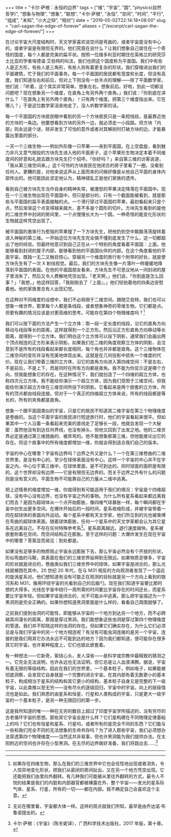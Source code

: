 +++
title = "卡尔·萨根：永恒的边界"
tags = ["维", "宇宙", "圆", "physics(自然哲学)", "想象与物理", "想象", "联想", "卡尔·萨根", "永恒", "空间", "时间", "平行", "组成", "未知", "小大之辩", "相对"]
date = "2019-05-02T22:14:18+08:00"
slug = "carl-sagan-the-edge-of-forever"
aliases = ["/excerpt/carl-sagan-the-edge-of-forever/"]
+++

在讨论宇宙大尺度结构时，天文学家喜欢说空间是弯曲的，或者宇宙是没有中心的，或者宇宙是有限但无界的。他们究竟在说什么？让我们想象自己居住在一个奇怪的国度，每个人都是完美的扁平状。按照一位维多利亚时期住在英格兰的研究莎士比亚的学者埃德温·艾伯特的叫法，我们也把这个国度称为平面国。我们中有些人是正方形，有些人是三角形，有些人则有着更复杂的形状。我们穿梭进出我们的平面建筑，忙于我们的平面事务。每一个平面国的居民都有宽度和长度，但没有高度。我们知道左右和前后，但对上下则没有一丝半点的理解——除了平面数学家。他们说：「听着，这个其实非常简单。想象左右。想象前后。好啦，到此一切都没问题吧？现在想象另一个维度，在直角上有另外两个直角。」我们说：「你到底在讲什么？『在直角上有另外两个直角』！只有两个维度。把第三个维度指出来。它在哪儿？」于是这位数学家沮丧地走了。没人听数学家的话。

每一个平面国的方块居民眼中看到的另一个方块居民只是一条短线段，是最靠近他的方块的一条边。他要想看到方块的另外一边，就必须走一小段路。但方块「内部」则永远是个谜，除非发生了可怕的意外或者对其解剖时打破方块的边，才能暴露出里面的部分。

一天一个三维生物——例如外形像一只苹果——来到平面国，在上空盘旋，看到魅力非凡又意气相投的方块先生进入他的平面房子，这个苹果形生物决定本着不同维度间的好意和礼貌去跟方块先生打个招呼。「你好吗？」来自第三维的访客说道，「我从第三维空间来。」这个可怜的方块居民在他闭合的房子里看了一圈，没看到任何人。更糟的是，对他来说这声从上面而来的问候好像是从他自己平面的身体内部传出的。他可能因此坚定地认为，精神错乱正是他们家族的遗传。

看到自己被方块先生当作自身的精神失常，被激怒的苹果决定降落在平面国中。现在一个三维生物出现在平面国中，但只是部分的，只有一个截面能被看到，就是那些与平面国的扁平表面接触的点。一个滑行穿过平面国的苹果，最初看起来只是个点，然后渐渐这个点变得越来越大，差不多是个圆形的切片。方块先生看到的是他的二维世界中封闭的房间里，一个点慢慢长大为一个圆。一种奇怪的能变化形状的生物就这样凭空出现了。

被平面国的愚笨行为惹恼的苹果撞了一下方块先生，把他扔到空中飘飘荡荡旋转着进入神秘的第三维。一开始这位方块先生完全搞不懂到底发生了什么，这一切都超出了他的经验。但最终他意识到自己正在从一个特别的角度看着平面国：上面。他能够看到封闭的屋子内部，能够看到他的平面国伙伴的内部。在这个角度看他的平面宇宙，既独一无二又触目惊心。穿越另一个维度的旅行有个附带的好处，就是使方块先生有了一次 X 射线视觉。最后，我们的方块先生像一片落叶一样缓缓地降落到平面国的表面。在他的平面国朋友看来，方块先生不可思议地从一间封闭的屋子里消失了，然后又令人费解地凭空出现。「老天啊，」他们说，「你到底是怎么回事？」「我想，」他这样回答，「我刚刚去了『上面』。」他们轻拍着他的四条边安慰着他。他的家族里总有人出现幻觉。

在这种对不同维度的设想中，我们不必局限于二维空间。跟随艾伯特，我们也可以想象一维世界，那里每个人都是条线段，或者想象神奇的零维生物，它们都是点。但更有趣的情况应该是对更高维的思考。可能存在第四个物理维度吗？[^1]

我们可以按下面的方法产生一个立方体：取一段一定长度的线段，沿它的直角方向移动与线段等长的距离，这样就得到一个正方形。然后沿正方形直角方向移动等长距离，就得到一个立方体。我们明白这个立方体可以投下阴影，通常我们会画出两个顶点相连的正方形来表示阴影。如果我们在二维的角度观察立方体的阴影，会注意到不是所有的线段看起来都长度相同，每个角也并非都是直角。这个三维物体在二维空间的变形并没有完美地体现出来。这就是在几何投影中损失一个维度的代价。现在让我们带着三维的立方体，沿它的直角方向进入第四维空间：不是左右，不是前后，不是上下，而是同时在所有方向都是直角。我不能为你显示这是哪个方向，但我能想象它的存在。在这种情况下，我们就创造了一个四维的超立方体，也称四次元立方体。我不能给你演示一个超立方体，因为我们受困于三维空间，但我能给你演示超立方体在三维空间所投下的阴影。它看起来是两个嵌套的立方体，所有的顶点都由线段连接。但对于一个真正的四维超立方体来说，所有的线段都是等长的，所有的夹角都是直角。

想象一个跟平面国类似的宇宙，只是它的居民不知道其二维宇宙在第三个物理维度是卷曲的。当这个平面宇宙的居民进行短途旅行时，他们的宇宙看起来很平。但如果其中一个人沿着一条看起来完美的直线走了足够长一段，他就会发现一个大秘密：虽然他没有到达任何界线，也没有掉头，但他又回到了出发之地。他的二维世界必定是通过第三维翘曲的、被弄弯的。他不能想象那第三维，但他能推论出它的存在。将这个故事中的所有维度都增加一维，你就会得到适合我们自己的版本。

宇宙的中心在哪里？宇宙有边界吗？边界之外又是什么？一个在第三维卷曲的二维世界里，是没有中心的，至少在球体表面没有中心。这样一个宇宙的中心并不在宇宙之内，中心位于第三维中，在球体里面，是不可到达的。同时球面的面积是有限的，这个世界却没有边界——它是有限但无边界的。而关于边界之外有什么的问题则是没有意义的。平面生物不可能靠自己的力量从二维中逃离。

把上述情景的维度增加一维，你就得到有可能适用于我们的境况：宇宙是个四维超球，没有中心没有边界，也没有宇宙之外的事物。为什么所有星系看起来都远离我们而去？是因为超球体从一个点开始膨胀，像四维气球暴胀一样，每个瞬间都在宇宙中创生出更多空间。在爆炸开始后的一段时间，星系收缩形成，并被宇宙带着一同在超球体的表面向外运动。每个星系中都有天文学家，他们所见到的光也被束缚在弯曲的超球体表面。随着球体膨胀，任何一个星系中的天文学家都会认为其它星系在远离自己。不存在任何特殊参考系[^2]。星系距离越远，退行速度越快。星系被嵌套附着在空间，而空间结构正在膨胀。至于这样的问题：大爆炸发生在现在宇宙中的哪里？答案显而易见：到处都是。

如果没有足够多的物质阻止宇宙永远膨胀下去，那么宇宙必然会有个开放的形状，形似弯曲的马鞍，其表面在我们的三维世界延伸到无限远。如果物质足够多，宇宙的形状就是闭合的，卷曲类似我们三维世界中的球体。如果宇宙是闭合的，那么光线就被困在其中。20 世纪 20 年代，在与 M31 相反的方向观测者发现了一个遥远的旋涡星系对。他们想知道有没有可能正在观测的目标就是另一个方向上看到的银河系和 M31，像用环绕宇宙的光看到自己的后脑勺。现在我们知道宇宙要比那时想的大得多。光线在宇宙中绕行一周所需的时间要比宇宙存在的时间还长，而星系要比宇宙年轻。但如果宇宙是闭合的，光不可能从中逃离，那么把宇宙描述为一个黑洞则是完全正确的。如果你想知道黑洞里面是什么样的，看看自己周围就够了。

之前我们提到虫洞的可能性，即能够从宇宙的一个地方到达另一个地方，而不必跨越其间漫长的距离，那就是穿过黑洞。我们能想象这些虫洞是穿过第四个物理维度的管道。我们并不知晓这样的虫洞的存在。但如果它们确实存在，为什么它们必须总是与我们宇宙中的另一个地方相连呢？有没有可能虫洞连接的是另一个宇宙，连接的是我们用其它办法永远不可能到达的地方？因为我们都知道，很可能存在很多其它的宇宙。也许某种程度上，它们也彼此嵌套着。

有一种想法——它新奇，萦绕心头，发人深省——是科学或宗教中最精致的猜测之一。它完全无法说明，也许永远也无法证明。但它总是让人血液沸腾。据说，宇宙有着无限的等级结构，因此在我们的世界里，一个基本粒子，例如电子，如果能被彻底洞察，会发现它自身就是一个完整的闭合宇宙。在其内部有着无数更小的基本粒子，构成相当于星系的结构和其它更小的结构，基本粒子自身又是完整的下一级宇宙，以此类推以至无穷——没有尽头的逐级回归，宇宙中的宇宙。向上的层级情况也是如此。我们熟悉的由星系和恒星、行星和人类构成的宇宙，只是更大一级宇宙的一个基本粒子，是另一种无限回归的第一步。

这是我所知道的唯一一种在无穷的数目上超过了印度宇宙学所描述的，没有穷尽的古老循环宇宙的思想。那些其它宇宙会是什么样？它们是构建在不同物理定律基础上的吗？它们也有恒星和星系、行星吗，或者所有的是完全不同的东西？它们能与一些和我们完全不同的无法想象的生命共存吗？为了进入那些宇宙，我们必须想办法穿透第四个物理维度——当然这并非易事，但也许黑洞能为我们提供办法。在太阳附近的空间也许存在小型黑洞。在无尽的边界做好准备，我们将跳出去……[^3]

---

[^1]: 如果存在四维生物，那么在我们的三维世界中它也会任性地出现或者消失，令人惊异地变化形状，把我们从密闭的房间扯出，又在另一个地方凭空出现。它还能把我们由里向外翻转。有几种我们可能被从里往外翻转的方式，最令人不悦的结果是我们的内脏和内部器官都被裸露在外，整个宇宙——发光的星系际气体、星系、行星，所有的一切——都在内部。我不确定自己会喜欢这个主意。
[^2]: 无论在哪里看，宇宙都大体一样。这样的观点就我们所知，最早是由乔达诺·布鲁诺提出的。
[^3]: 卡尔·萨根：《宇宙》（陈冬妮译），广西科学技术出版社，2017 年版，第十章。
